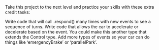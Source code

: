 Take this project to the next level and practice your skills with these extra credit tasks:

Write code that will call .respond() many times with new events to see a sequence of turns.
Write code that allows the car to accelerate or decelerate based on the event. You could make this another type that extends the Control type.
Add more types of events so your car can do things like ‘emergencyBrake’ or ‘parallelPark’.